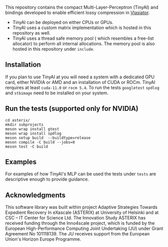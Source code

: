 This repository contains the compact Multi-Layer-Perceptron (TinyAI) and bindings developed to enable efficient lossy compression in [Vlasiator](https://github.com/fmihpc/vlasiator). 

+ TinyAI can be deployed on either CPUs or GPUs.
+ TinyAI uses a custom matrix implementation which is hosted in this repository as well. 
+ TinyAI uses a thread safe memory pool ( which resembles a free-list allocator) to perform all internal allocations. The memory pool is also hosted in this repository under ```include```.

## Installation
If you plan to use TinyAI at you will need a system with a dedicated GPU card, either NVIDIA or AMD and an installation of CUDA or ROCm. TinyAI rerquires at least ```cuda-11.0``` or ```rocm 5.4```. To run the tests ```googletest``` ```spdlog``` and ```stbimage``` need to be installed on your system.

## Run the tests (supported only for NVIDIA)
```
cd asterix/  
mkdir subprojects
meson wrap install gtest
meson wrap install spdlog 
meson setup build  --buildtype=release
meson compile -C build --jobs=8
meson test -C build
```

## Examples
For examples of how TinyAI's MLP can be used the tests under ```tests``` are descriptive enough to provide guidance.

## Acknowledgments
This software library was built within project Adaptive Strategies Towards Expedient Recovery In eXascale (ASTERIX) at University of Helsinki and at CSC – IT Center for Science Ltd. The Innovation Study ASTERIX has received funding through the Inno4scale project, which is funded by the European High-Performance Computing Joint Undertaking (JU) under Grant Agreement No 101118139. The JU receives support from the European Union's Horizon Europe Programme. 
